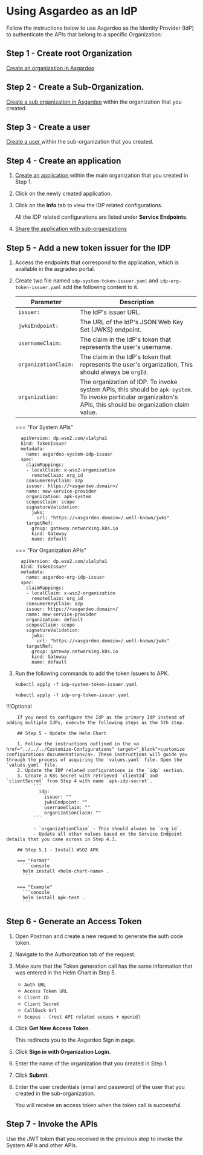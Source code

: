 # Using Asgardeo as an IdP

Follow the instructions below to use Asgardeo as the Identity Provider (IdP) to authenticate the APIs that belong to a specific Organization:

## Step 1 - Create root Organization

<a href="https://wso2.com/asgardeo/docs/guides/organization-management/manage-organizations/#create-a-new-organization" target="_blank">Create an organization in Asgardeo</a> 

## Step 2 - Create a Sub-Organization.

<a href="https://wso2.com/asgardeo/docs/guides/organization-management/manage-organizations/#build-an-organizational-hierarchy" target="_blank">Create a sub organization in Asgardeo</a> within the organization that you created.

## Step 3 - Create a user

<a href="https://wso2.com/asgardeo/docs/guides/users/manage-customers/#onboard-a-user" target="_blank">Create a user </a> within the sub-organization that you created.

## Step 4 - Create an application

1. <a href="https://wso2.com/asgardeo/docs/guides/applications/register-oidc-web-app/#register-the-app" target="_blank">Create an application </a> within the main organization that you created in Step 1.
2. Click on the newly created application.
3. Click on the **Info** tab to view the IDP related configurations.

    All the IDP related configurations are listed under **Service Endpoints**.

4. <a href="https://wso2.com/asgardeo/docs/guides/organization-management/share-applications/" target="_blank">Share the application with sub-organizations </a>
  
## Step 5 - Add a new token issuer for the IDP

1. Access the endpoints that correspond to the application, which is available in the asgradeo portal.
    

2. Create two file named `idp-system-token-issuer.yaml` and `idp-org-token-issuer.yaml` add the following content to it.

    | **Parameter**        | **Description**                                                                                                                                                 |
    | -------------------- | --------------------------------------------------------------------------------------------------------------------------------------------------------------- |
    | `issuer:`            | The IdP's issuer URL.                                                                                                                                           |
    | `jwksEndpoint:`      | The URL of the IdP's JSON Web Key Set (JWKS) endpoint.                                                                                                          |
    | `usernameClaim:`     | The claim in the IdP's token that represents the user's username.                                                                                               |
    | `organizationClaim:` | The claim in the IdP's token that represents the user's organization, This should always be `orgId`.                                                            |
    | `organization:`      | The organization of IDP. To invoke system APIs, this should be `apk-system`. To invoke particular organizaiton's APIs, this should be organization claim value. |


    === "For System APIs"
      ```
        apiVersion: dp.wso2.com/v1alpha1
        kind: TokenIssuer
        metadata:
          name: asgardeo-system-idp-issuer
        spec:
          claimMappings:
          - localClaim: x-wso2-organization
            remoteClaim: org_id
          consumerKeyClaim: azp
          issuer: https://<asgardeo.domain>/
          name: new-service-provider
          organization: apk-system
          scopesClaim: scope
          signatureValidation:
            jwks:
              url: "https://<asgardeo.domain>/.well-known/jwks"
          targetRef:
            group: gateway.networking.k8s.io
            kind: Gateway
            name: default
      ```

    === "For Organization APIs"
      ```
        apiVersion: dp.wso2.com/v1alpha1
        kind: TokenIssuer
        metadata:
          name: asgardeo-org-idp-issuer
        spec:
          claimMappings:
          - localClaim: x-wso2-organization
            remoteClaim: org_id
          consumerKeyClaim: azp
          issuer: https://<asgardeo.domain>/
          name: new-service-provider
          organization: default
          scopesClaim: scope
          signatureValidation:
            jwks:
              url: "https://<asgardeo.domain>/.well-known/jwks"
          targetRef:
            group: gateway.networking.k8s.io
            kind: Gateway
            name: default
      ```


3. Run the following commands to add the token Issuers to APK.


    ```
    kubectl apply -f idp-system-token-issuer.yaml
    ```

    ```
    kubectl apply -f idp-org-token-issuer.yaml
    ```


!!!Optional
    
        If you need to configure the IdP as the primary IdP instead of adding multiple IdPs, execute the following steps as the 5th step.

        ## Step 5 - Update the Helm Chart

        1. Follow the instructions outlined in the <a href="../../../Customize-Configurations" target="_blank">customize configurations documentation</a>. These instructions will guide you through the process of acquiring the `values.yaml` file. Open the `values.yaml` file.
        2. Update the IDP related configurations in the `idp` section.
        3. Create a K8s Secret with retrieved `clientId` and `clientSecret` from Step 4 with name `apk-idp-secret`.
              ```
                idp:
                  issuer: ""
                  jwksEndpoint: ""      
                  usernameClaim: ""
                  organizationClaim: ""
              ```
              
              - `organizationClaim` - This should always be `org_id`.
              - Update all other values based on the Service Endpoint details that you came across in Step 4.3.

        ## Step 5.1 - Install WSO2 APK

        === "Format"
          ```console
          helm install <helm-chart-name> .
          ```

        === "Example"
          ```console
          helm install apk-test .
          ```

## Step 6 - Generate an Access Token

1. Open Postman and create a new request to generate the auth code token.
2. Navigate to the Authorization tab of the request.
3. Make sure that the Token generation call has the same information that was entered in the Helm Chart in Step 5.
     
     - `Auth URL`
     - `Access Token URL`
     - `Client ID`
     - `Client Secret`
     - `CallBack Url`
     - `Scopes - (rest API related scopes + openid)`

4. Click **Get New Access Token**.
     
     This redirects you to the Asgardeo Sign in page.

5. Click **Sign in with Organization Login**.
6. Enter the name of the organization that you created in Step 1.
7. Click **Submit**.
8. Enter the user credentials (email and password) of the user that you created in the sub-organization.

     You will receive an access token when the token call is successful.

## Step 7 - Invoke the APIs

 Use the JWT token that you received in the previous step to invoke the System APIs and other APIs.
